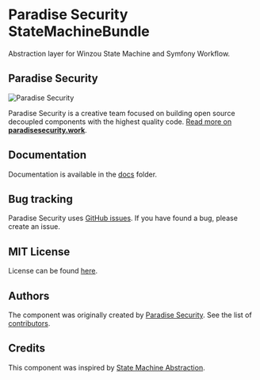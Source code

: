 Paradise Security StateMachineBundle
================

Abstraction layer for Winzou State Machine and Symfony Workflow.

Paradise Security
------

![Paradise Security](https://paradisesecurity.work/src/images/logo-splash-banner.png)

Paradise Security is a creative team focused on building open source decoupled components with the highest quality code. [Read more on **paradisesecurity.work**](https://paradisesecurity.work).

Documentation
------------

Documentation is available in the [docs](https://github.com/paradisesecurity/state-machine-bundle/blob/master/docs/index.md) folder.

Bug tracking
------------

Paradise Security uses [GitHub issues](https://github.com/paradisesecurity/state-machine-bundle/issues).
If you have found a bug, please create an issue.

MIT License
-----------

License can be found [here](https://github.com/paradisesecurity/state-machine-bundle/blob/master/LICENSE).

Authors
-------

The component was originally created by [Paradise Security](https://paradisesecurity.work).
See the list of [contributors](https://github.com/paradisesecurity/state-machine-bundle/contributors).

Credits
-------

This component was inspired by [State Machine Abstraction](https://github.com/Sylius/StateMachineAbstraction/).